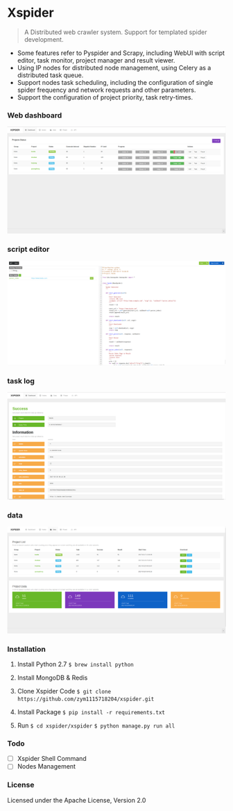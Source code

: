 # Xspider
> A Distributed web crawler system. Support for templated spider development.

- Some features refer to Pyspider and Scrapy, including WebUI with script editor, task monitor, project manager and result viewer.
- Using IP nodes for distributed node management, using Celery as a distributed task queue.
- Support nodes task scheduling, including the configuration of single spider frequency and network requests and other parameters.
- Support the configuration of project priority, task retry-times.

### Web dashboard
![demo index](./docs/image/index.png)

### script editor  
![demo data](./docs/image/debug.png)

### task log
![demo data](./docs/image/task.png)

### data
![demo data](./docs/image/data.png)

### Installation

1. Install Python 2.7
`$ brew install python`

2. Install MongoDB & Redis

3. Clone Xspider Code
`$ git clone https://github.com/zym1115718204/xspider.git`
4. Install Package
`$ pip install -r requirements.txt`
5. Run
`$ cd xspider/xspider`
`$ python manage.py run all`


### Todo

- [ ] Xspider Shell Command 
- [ ] Nodes Management

### License

Licensed under the Apache License, Version 2.0